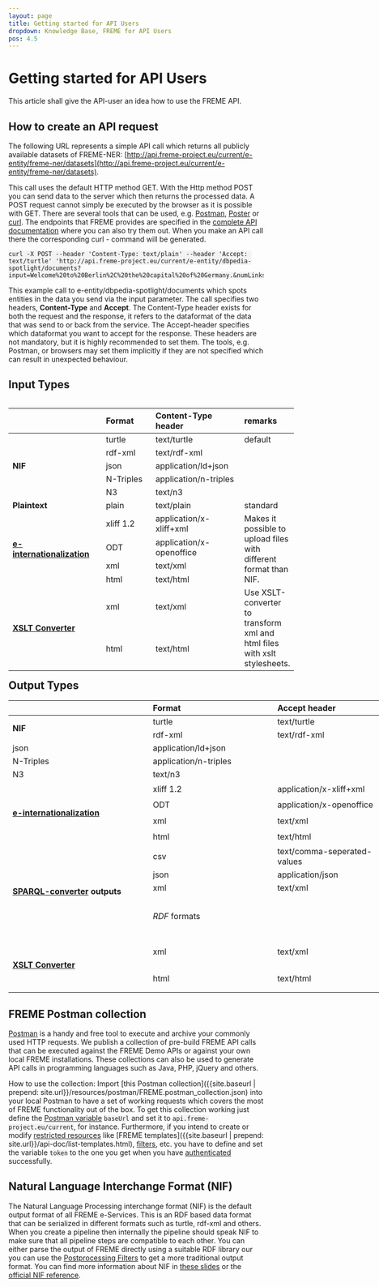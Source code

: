 ```yaml
---
layout: page
title: Getting started for API Users
dropdown: Knowledge Base, FREME for API Users
pos: 4.5
---
```


# Getting started for API Users

This article shall give the API-user an idea how to use the FREME API.

##  How to create an API request

The following URL represents a simple API call which returns all publicly available datasets of FREME-NER:
[http://api.freme-project.eu/current/e-entity/freme-ner/datasets](http://api.freme-project.eu/current/e-entity/freme-ner/datasets).


This call uses the default HTTP method GET. With the Http method POST you can send data to the server which then returns the processed data. A POST request cannot simply be executed by the browser as it is possible with GET. There are several tools that can be used, e.g. [Postman](https://www.getpostman.com/), [Poster](https://addons.mozilla.org/de/firefox/addon/poster/) or [curl](https://curl.haxx.se/).
The endpoints that FREME provides are specified in the [complete API documentation](../../api-doc/full.html) where you can also try them out. When you make an API call there the corresponding curl - command will be generated.

```
curl -X POST --header 'Content-Type: text/plain' --header 'Accept: text/turtle' 'http://api.freme-project.eu/current/e-entity/dbpedia-spotlight/documents?input=Welcome%20to%20Berlin%2C%20the%20capital%20of%20Germany.&numLinks=1&language=en&confidence=0.3'
```

This example call to e-entity/dbpedia-spotlight/documents which spots entities in the data you send via the input parameter. The call specifies two headers, **Content-Type** and **Accept**. The Content-Type header exists for both the request and the response, it refers to the dataformat of the data that was send to or back from the service. The Accept-header specifies which dataformat you want to accept for the response. 
These headers are not mandatory, but it is highly recommended to set them. The tools, e.g. Postman, or browsers may set them implicitly if they are not specified which can result in unexpected behaviour.

<div class="container-fluid main-container">

<style type="text/css">
.main-container {
  max-width: 940px;
  margin-left: auto;
  margin-right: auto;
}
code {
  color: inherit;
  background-color: rgba(0, 0, 0, 0.04);
}
img {
  max-width:100%;
  height: auto;
}
.tabbed-pane {
  padding-top: 12px;
}
button.code-folding-btn:focus {
  outline: none;
}
</style>

<div class="fluid-row" id="header">
</div>

<div id="input-types" class="section level1">
<h2>Input Types</h2>
<table style="width:112%;" align="left">
<colgroup>
<col width="38%"></col>
<col width="26%"></col>
<col width="36%"></col>
<col width="11%"></col>
</colgroup>
<thead>
<tr class="header">
<th align="left"></th>
<th align="left">Format</th>
<th align="left">Content-Type header</th>
<th align="left">remarks</th>
</tr>
</thead>
<tbody>
</tr>
<tr class="even">
<td align="left" rowspan="5"><strong>NIF</strong></td>
<td align="left">turtle</td>
<td align="left">text/turtle</td>
<td align="left">default</td>
</tr>
<tr class="odd">
<td align="left">rdf-xml</td>
<td align="left">text/rdf-xml</td>
<td align="left"></td>
</tr>
</tr>
<tr class="even">
<td align="left">json</td>
<td align="left">application/ld+json</td>
<td align="left"></td>
</tr>
</tr>
<tr class="odd">
<td align="left">N-Triples</td>
<td align="left">application/n-triples</td>
<td align="left"></td>
</tr>
</tr>
<tr class="even">
<td align="left">N3</td>
<td align="left">text/n3</td>
<td align="left"></td>
</tr>
<tr class="odd">
<td align="left"><strong>Plaintext</strong></td>
<td align="left">plain</td>
<td align="left">text/plain</td>
<td align="left">standard</td>
</tr>
<tr class="even">
<td align="left" rowspan="4"><a href="../freme-for-api-users/eInternationalisation.html"><strong>e-internationalization</strong></a></td>
<td align="left">xliff 1.2</td>
<td align="left">application/x-xliff+xml</td>
 <td align="left" rowspan="4">Makes it possible to upload files with different format than NIF. </td>
</tr>
<tr class="odd">
<td align="left">ODT</td>
<td align="left">application/x-openoffice</td>
</tr>
<tr class="even">
<td align="left">xml</td>
<td align="left">text/xml</td>
</tr>
<tr class="odd">
<td align="left">html</td>
<td align="left">text/html</td>
</tr>
<tr class="even">
<td align="left" rowspan="3"><a href="../freme-for-api-users/xslt-transformation.html"><strong>XSLT Converter</strong></a></td>
<td align="left">xml</td>
<td align="left">text/xml</td>
 <td align="left" rowspan="3">Use XSLT-converter to transform xml and html files with xslt stylesheets.</td>
</tr>
<tr class="odd">
<td align="left">html</td>
<td align="left">text/html</td>
</tr>
</tbody>
</table>


</div>
<div id="output-types" class="section level1">
<h2>Output Types</h2>
<table style="width:178%;">
<colgroup>
<col width="38%"></col>
<col width="33%"></col>
<col width="40%"></col>
<col width="65%"></col>
</colgroup>
<thead>
<tr class="header">
<th align="left"></th>
<th align="left">Format</th>
<th align="left">Accept header</th>
<th align="left">remarks</th>
</tr>
</thead>
<tbody>
<tr class="odd">
<td align="left" rowspan="2"><strong>NIF</strong></td>
<td align="left">turtle</td>
<td align="left">text/turtle</td>
<td align="left">default</td>
</tr>
<tr class="even">
<td align="left">rdf-xml</td>
<td align="left">text/rdf-xml</td>
<td align="left"></td>
</tr>
<tr class="odd">
<td align="left">json</td>
<td align="left">application/ld+json</td>
<td align="left"></td>
</tr>
</tr>
<tr class="even">
<td align="left">N-Triples</td>
<td align="left">application/n-triples</td>
<td align="left"></td>
</tr>
</tr>
<tr class="odd">
<td align="left">N3</td>
<td align="left">text/n3</td>
<td align="left"></td>
</tr>
<tr class="even">
<td align="left" rowspan="4"><a href="../freme-for-api-users/eInternationalisation.html"><strong>e-internationalization</strong></a></td>
<td align="left">xliff 1.2</td>
<td align="left">application/x-xliff+xml</td>
<td align="left" rowspan="4">For the e-internationalization formats the output type must be the same as the input type.</td>
</tr>
<tr class="even">
<td align="left">ODT</td>
<td align="left">application/x-openoffice</td>
</tr>
<tr class="odd">
<td align="left">xml</td>
<td align="left">text/xml</td>
</tr>
<tr class="even">
<td align="left">html</td>
<td align="left">text/html</td>
</tr>
<tr class="odd">
<td align="left" rowspan="4" ><strong><a href="../freme-for-api-users/filtering.html">SPARQL-converter</a> outputs</strong></td>
<td align="left">csv</td>
<td align="left">text/comma-seperated-values</td>
<td align="left">default</td>
</tr>
<tr class="even">
<td align="left">json</td>
<td align="left">application/json</td>
<td align="left"></td>
</tr>
<tr class="odd">
<td align="left">xml</td>
<td align="left">text/xml</td>
<td align="left"></td>
</tr>
<tr class="even">
<td align="left"><em>RDF</em> formats</td>
<td align="left"></td>
<td align="left" >Must be accepted by FREME enrichment services.</td>
</tr>
  <tr class="even">
<td align="left" rowspan="3"><a href="../freme-for-api-users/xslt-transformation.html"><strong>XSLT Converter</strong></a></td>
<td align="left">xml</td>
<td align="left">text/xml</td>
 <td align="left" rowspan="3">Use XSLT-converter to transform xml and html files with xslt stylesheets.</td>
</tr>
<tr class="odd">
<td align="left">html</td>
<td align="left">text/html</td>
</tr>
</tbody>
</table>
</div>




</div>

<script>
// add bootstrap table styles to pandoc tables
$(document).ready(function () {
  $('tr.header').parent('thead').parent('table').addClass('table table-condensed');
});
</script>


## FREME Postman collection

[Postman](https://www.getpostman.com/) is a handy and free tool to execute and archive your commonly used HTTP requests. We publish a collection of pre-build FREME API calls that can be executed against the FREME Demo APIs or against your own local FREME installations. These collections can also be used to generate API calls in programming languages such as Java, PHP, jQuery and others.

How to use the collection: Import [this Postman collection]({{site.baseurl | prepend: site.url}}/resources/postman/FREME.postman_collection.json) into your local Postman to have a set of working requests which covers the most of FREME functionality out of the box. To get this collection working just define the [Postman variable](https://www.getpostman.com/docs/environments) `baseUrl` and set it to `api.freme-project.eu/current`, for instance. Furthermore, if you intend to create or modify [restricted resources](../freme-for-api-users/authentication.html#restricted-resources) like [FREME templates]({{site.baseurl | prepend: site.url}}/api-doc/list-templates.html), [filters](../freme-for-api-users/filtering.html), etc. you have to define and set the variable `token` to the one you get when you have [authenticated](../freme-for-api-users/authentication.html#how-to-authenticate) successfully. 

## Natural Language Interchange Format (NIF)

The Natural Language Processing interchange format (NIF) is the default output format of all FREME e-Services. This is an RDF based data format that can be serialized in different formats such as turtle, rdf-xml and others. When you create a pipeline then internally the pipeline should speak NIF to make sure that all pipeline steps are compatible to each other. You can either parse the output of FREME directly using a suitable
RDF library our you can use the [Postprocessing Filters](../freme-for-api-users/filtering.html) to get a more traditional output format. You can find more information about NIF in [these slides](http://de.slideshare.net/m1ci/nif-tutorial) or the [official NIF reference](http://persistence.uni-leipzig.org/nlp2rdf/specification/api.html).
